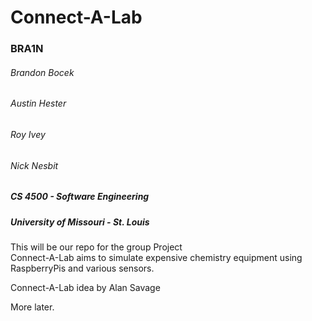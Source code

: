 # Connect-A-Lab

### BRA1N
###### Brandon Bocek
###### Austin Hester
###### Roy Ivey
###### Nick Nesbit

##### CS 4500 - Software Engineering
##### University of Missouri - St. Louis

This will be our repo for the group Project  
Connect-A-Lab aims to simulate expensive chemistry equipment using 
RaspberryPis and various sensors.

Connect-A-Lab idea by Alan Savage

More later.
